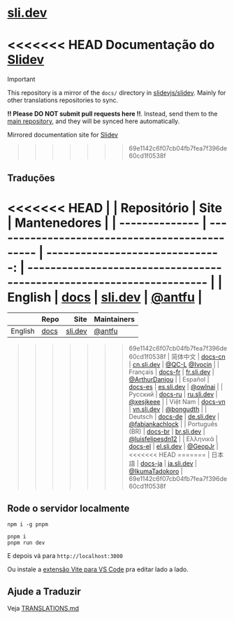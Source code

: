 # [sli.dev](https://sli.dev)

<<<<<<< HEAD
Documentação do [Slidev](https://github.com/slidevjs/slidev)
=======
> [!IMPORTANT]
> This repository is a mirror of the `docs/` directory in [slidevjs/slidev](https://github.com/slidevjs/slidev/tree/main/docs). Mainly for other translations repositories to sync.
>
> **‼️ Please DO NOT submit pull requests here ‼️**. Instead, send them to the [main repository](https://github.com/slidevjs/slidev), and they will be synced here automatically.

Mirrored documentation site for [Slidev](https://github.com/slidevjs/slidev)
>>>>>>> 69e1142c6f07cb04fb7fea7f396de60cd1f0538f

## Traduções

<<<<<<< HEAD
|                | Repositório                                    |                             Site | Mantenedores                                                          |
| -------------- | ---------------------------------------------- | -------------------------------: | --------------------------------------------------------------------- |
| English        | [docs](https://github.com/slidevjs/docs)       |       [sli.dev](https://sli.dev) | [@antfu](https://github.com/antfu)                                    |
=======
|                | Repo                                           |                             Site | Maintainers                                                           |
| -------------- | ---------------------------------------------- | -------------------------------: | --------------------------------------------------------------------- |
| English        | [docs](https://github.com/slidevjs/slidev/tree/main/docs)       |       [sli.dev](https://sli.dev) | [@antfu](https://github.com/antfu)                                    |
>>>>>>> 69e1142c6f07cb04fb7fea7f396de60cd1f0538f
| 简体中文       | [docs-cn](https://github.com/slidevjs/docs-cn) | [cn.sli.dev](https://cn.sli.dev) | [@QC-L](https://github.com/QC-L) [@Ivocin](https://github.com/Ivocin) |
| Français       | [docs-fr](https://github.com/slidevjs/docs-fr) | [fr.sli.dev](https://fr.sli.dev) | [@ArthurDanjou](https://github.com/ArthurDanjou)                      |
| Español        | [docs-es](https://github.com/slidevjs/docs-es) | [es.sli.dev](https://es.sli.dev) | [@owlnai](https://github.com/owlnai)                                  |
| Русский        | [docs-ru](https://github.com/slidevjs/docs-ru) | [ru.sli.dev](https://ru.sli.dev) | [@xesjkeee](https://github.com/xesjkeee)                              |
| Việt Nam       | [docs-vn](https://github.com/slidevjs/docs-vn) | [vn.sli.dev](https://vn.sli.dev) | [@bongudth](https://github.com/bongudth)                              |
| Deutsch        | [docs-de](https://github.com/slidevjs/docs-de) | [de.sli.dev](https://de.sli.dev) | [@fabiankachlock](https://github.com/fabiankachlock)                  |
| Português (BR) | [docs-br](https://github.com/slidevjs/docs-br) | [br.sli.dev](https://br.sli.dev) | [@luisfelipesdn12](https://github.com/luisfelipesdn12)                |
| Ελληνικά       | [docs-el](https://github.com/slidevjs/docs-el) | [el.sli.dev](https://el.sli.dev) | [@GeopJr](https://github.com/GeopJr)                                  |
<<<<<<< HEAD
=======
| 日本語         | [docs-ja](https://github.com/slidevjs/docs-el) | [ja.sli.dev](https://ja.sli.dev) | [@IkumaTadokoro](https://github.com/IkumaTadokoro)                    |
>>>>>>> 69e1142c6f07cb04fb7fea7f396de60cd1f0538f

## Rode o servidor localmente

```
npm i -g pnpm

pnpm i
pnpm run dev
```

E depois vá para `http://localhost:3000`

Ou instale a [extensão Vite para VS Code](https://marketplace.visualstudio.com/items?itemName=antfu.vite) pra editar lado a lado.

## Ajude a Traduzir

Veja [TRANSLATIONS.md](/TRANSLATIONS.md)
